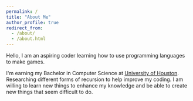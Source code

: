 ```yaml
---
permalink: /
title: "About Me"
author_profile: true
redirect_from: 
  - /about/
  - /about.html
---
```


Hello, I am an aspiring coder learning how to use programming languages to make games.

I'm earning my Bachelor in Computer Science at [University of Houston](https://https://www.uh.edu/nsm/computer-science/). Researching different forms of recursion to help improve my coding. I am willing to learn new things to enhance my knowledge and be able to create new things that seem difficult to do.
